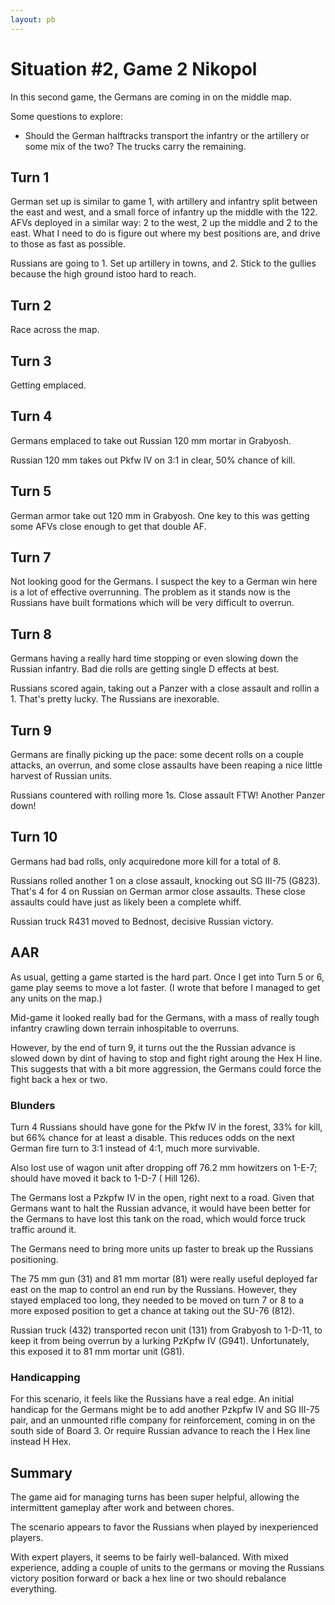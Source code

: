 ```yaml
---
layout: pb
---
```


# Situation #2, Game 2 Nikopol

In this second game, the Germans are coming in on the middle map.

Some questions to explore:

* Should the German halftracks transport the infantry or the artillery
  or some mix of the two? The trucks carry the remaining.


## Turn 1

German set up is similar to game 1, with artillery and infantry split
between the east and west, and a small force of infantry up the middle
with the 122. AFVs deployed in a similar way: 2 to the west, 2 up the
middle and 2 to the east. What I need to do is figure out where my best
positions are, and drive to those as fast as possible.


Russians are going to 1. Set up artillery in towns, and 2. Stick to the
gullies because the high ground istoo hard to reach.


## Turn 2

Race across the map.

## Turn 3

Getting emplaced.


## Turn 4

Germans emplaced to take out Russian 120 mm mortar in Grabyosh.

Russian 120 mm takes out Pkfw IV on 3:1 in clear, 50% chance of kill.

## Turn 5

German armor take out 120 mm in Grabyosh. One key to this was getting
some AFVs close enough to get that double AF.

## Turn 7

Not looking good for the Germans. I suspect the key to a German win here
is a lot of effective overrunning. The problem as it stands now is the
Russians have built formations which will be very difficult to overrun.

## Turn 8

Germans having a really hard time stopping or even slowing down the
Russian infantry. Bad die rolls are getting single D effects at best.

Russians scored again, taking out a Panzer with a close assault and
rollin a 1. That's pretty lucky. The Russians are inexorable.

## Turn 9

Germans are finally picking up the pace: some decent rolls on a couple
attacks, an overrun, and some close assaults have been reaping a nice
little harvest of Russian units.

Russians countered with rolling more 1s. Close assault FTW! Another
Panzer down!


## Turn 10

Germans had bad rolls, only acquiredone more kill for a total of 8.

Russians rolled another 1 on a close assault, knocking out SG III-75
(G823). That's 4 for 4 on Russian on German armor close assaults. These
close assaults could have just as likely been a complete whiff.

Russian truck R431 moved to Bednost, decisive Russian victory.


## AAR

As usual, getting a game started is the hard part. Once I get into Turn
5 or 6, game play seems to move a lot faster. (I wrote that before I
managed to get any units on the map.)

Mid-game it looked really bad for the Germans, with a mass of really
tough infantry crawling down terrain inhospitable to overruns.

However, by the end of turn 9, it turns out the the Russian advance is
slowed down by dint of having to stop and fight right aroung the Hex H
line. This suggests that with a bit more aggression, the Germans could
force the fight back a hex or two.


### Blunders

Turn 4 Russians should have gone for the Pkfw IV in the forest, 33% for
kill, but 66% chance for at least a disable. This reduces odds on the
next German fire turn to 3:1 instead of 4:1, much more survivable.

Also lost use of wagon unit after dropping off 76.2 mm howitzers on
1-E-7; should have moved it back to 1-D-7 ( Hill 126).

The Germans lost a Pzkpfw IV in the open, right next to a road. Given
that Germans want to halt the Russian advance, it would have been better
for the Germans to have lost this tank on the road, which would force
truck traffic around it.

The Germans need to bring more units up faster to break up the Russians
positioning.

The 75 mm gun (31) and 81 mm mortar (81) were really useful deployed far
east on the map to control an end run by the Russians. However, they
stayed emplaced too long, they needed to be moved on turn 7 or 8 to a
more exposed position to get a chance at taking out the SU-76 (812).

Russian truck (432) transported recon unit (131) from Grabyosh to
1-D-11, to keep it from being overrun by a lurking PzKpfw IV (G941).
Unfortunately, this exposed it to 81 mm mortar unit (G81).

### Handicapping

For this scenario, it feels like the Russians have a real edge. An
initial handicap for the Germans might be to add another Pzkpfw IV and
SG III-75 pair, and an unmounted rifle company for  reinforcement,
coming in on the south side of Board 3. Or require Russian advance to
reach the I Hex line instead H Hex.

## Summary

The game aid for managing turns has been super helpful, allowing the
intermittent gameplay after work and between chores.

The scenario appears to favor the Russians when played by inexperienced
players.

With expert players, it seems to be fairly well-balanced. With mixed
experience, adding a couple of units to the germans or moving the
Russians victory position forward or back a hex line or two should
rebalance everything.
